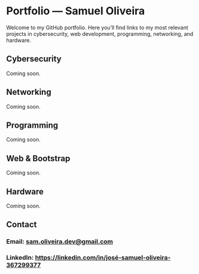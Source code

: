 # Portfolio — Samuel Oliveira

Welcome to my GitHub portfolio. Here you’ll find links to my most relevant projects in cybersecurity, web development, programming, networking, and hardware.

## Cybersecurity

Coming soon.

## Networking

Coming soon.

## Programming

Coming soon.

## Web & Bootstrap

Coming soon.

## Hardware

Coming soon.

## Contact

### Email: sam.oliveira.dev@gmail.com <br>
### LinkedIn: https://linkedin.com/in/josé-samuel-oliveira-367299377
